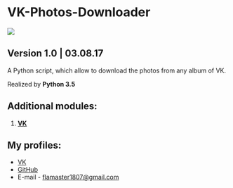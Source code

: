# VK-Photos-Downloader
![](https://pp.userapi.com/c637426/v637426803/397a0/6sWwcilcnGI.jpg)
## Version 1.0 | 03.08.17
A Python script, which allow to download the photos from any album of VK.

Realized by **Python 3.5**

## Additional modules:
 1. **[VK](https://github.com/dimka665/vk)**

## My profiles:
 - [VK](https://vk.com/victoria_1807)
 - [GitHub](https://github.com/Victoria1807)
 - E-mail - flamaster1807@gmail.com
 
 
